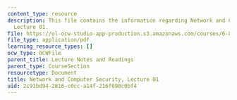 ```yaml
---
content_type: resource
description: This file contains the information regarding Network and Computer Security,
  Lecture 01.
file: https://ol-ocw-studio-app-production.s3.amazonaws.com/courses/6-857-network-and-computer-security-spring-2014/2c91bd942816c0cca14f216f098c0bf4_MIT6_857S14_Lec01.pdf
file_type: application/pdf
learning_resource_types: []
ocw_type: OCWFile
parent_title: Lecture Notes and Readings
parent_type: CourseSection
resourcetype: Document
title: Network and Computer Security, Lecture 01
uid: 2c91bd94-2816-c0cc-a14f-216f098c0bf4
---
```

